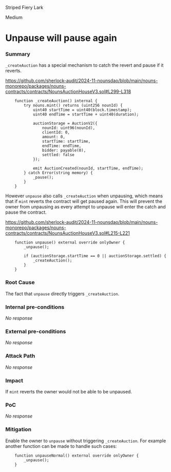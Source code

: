 Striped Fiery Lark

Medium

# Unpause will pause again

### Summary

`_createAuction` has a special mechanism to catch the revert and pause if it reverts.

https://github.com/sherlock-audit/2024-11-nounsdao/blob/main/nouns-monorepo/packages/nouns-contracts/contracts/NounsAuctionHouseV3.sol#L299-L318
```solidity
    function _createAuction() internal {
        try nouns.mint() returns (uint256 nounId) {
            uint40 startTime = uint40(block.timestamp);
            uint40 endTime = startTime + uint40(duration);

            auctionStorage = AuctionV2({
                nounId: uint96(nounId),
                clientId: 0,
                amount: 0,
                startTime: startTime,
                endTime: endTime,
                bidder: payable(0),
                settled: false
            });

            emit AuctionCreated(nounId, startTime, endTime);
        } catch Error(string memory) {
            _pause();
        }
    }
```

However `unpause` also calls `_createAuction` when unpausing, which means that if `mint` reverts the contract will get paused again. This will prevent the owner from unpausing as every attempt to unpause will enter the catch and pause the contract. 

https://github.com/sherlock-audit/2024-11-nounsdao/blob/main/nouns-monorepo/packages/nouns-contracts/contracts/NounsAuctionHouseV3.sol#L215-L221
```solidity
    function unpause() external override onlyOwner {
        _unpause();

        if (auctionStorage.startTime == 0 || auctionStorage.settled) {
            _createAuction();
        }
    }
```

### Root Cause

The fact that `unpause` directly triggers `_createAuction`.

### Internal pre-conditions

_No response_

### External pre-conditions

_No response_

### Attack Path

_No response_

### Impact

If `mint` reverts the owner would not be able to be unpaused.

### PoC

_No response_

### Mitigation

Enable the owner to `unpause` without triggering `_createAuction`. For example another function can be made to handle such cases:

```solidity
    function unpauseNormal() external override onlyOwner {
        _unpause();
    }
```